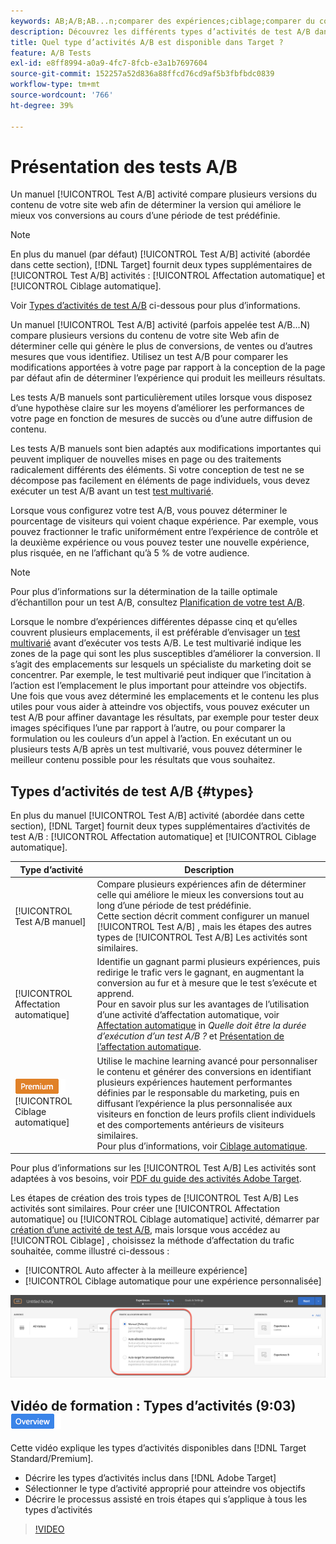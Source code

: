 ```yaml
---
keywords: AB;A/B;AB...n;comparer des expériences;ciblage;comparer du contenu;ciblage automatique;affectation automatique
description: Découvrez les différents types d’activités de test A/B dans Adobe [!DNL Target] - Manuel, affectation automatique et ciblage automatique. Choisis celui qui te convient.
title: Quel type d’activités A/B est disponible dans Target ?
feature: A/B Tests
exl-id: e8ff8994-a0a9-4fc7-8fcb-e3a1b7697604
source-git-commit: 152257a52d836a88ffcd76cd9af5b3fbfbdc0839
workflow-type: tm+mt
source-wordcount: '766'
ht-degree: 39%

---
```


# Présentation des tests A/B

Un manuel [!UICONTROL Test A/B] activité compare plusieurs versions du contenu de votre site web afin de déterminer la version qui améliore le mieux vos conversions au cours d’une période de test prédéfinie.

>[!NOTE]
>
>En plus du manuel (par défaut) [!UICONTROL Test A/B] activité (abordée dans cette section), [!DNL Target] fournit deux types supplémentaires de [!UICONTROL Test A/B] activités : [!UICONTROL Affectation automatique] et [!UICONTROL Ciblage automatique].
>
>Voir [Types d’activités de test A/B](#types) ci-dessous pour plus d’informations.

Un manuel [!UICONTROL Test A/B] activité (parfois appelée test A/B...N) compare plusieurs versions du contenu de votre site Web afin de déterminer celle qui génère le plus de conversions, de ventes ou d’autres mesures que vous identifiez. Utilisez un test A/B pour comparer les modifications apportées à votre page par rapport à la conception de la page par défaut afin de déterminer l’expérience qui produit les meilleurs résultats.

Les tests A/B manuels sont particulièrement utiles lorsque vous disposez d’une hypothèse claire sur les moyens d’améliorer les performances de votre page en fonction de mesures de succès ou d’une autre diffusion de contenu.

Les tests A/B manuels sont bien adaptés aux modifications importantes qui peuvent impliquer de nouvelles mises en page ou des traitements radicalement différents des éléments. Si votre conception de test ne se décompose pas facilement en éléments de page individuels, vous devez exécuter un test A/B avant un test [test multivarié](/help/main/c-activities/c-multivariate-testing/multivariate-testing.md).

Lorsque vous configurez votre test A/B, vous pouvez déterminer le pourcentage de visiteurs qui voient chaque expérience. Par exemple, vous pouvez fractionner le trafic uniformément entre l’expérience de contrôle et la deuxième expérience ou vous pouvez tester une nouvelle expérience, plus risquée, en ne l’affichant qu’à 5 % de votre audience.

>[!NOTE]
>
>Pour plus d’informations sur la détermination de la taille optimale d’échantillon pour un test A/B, consultez [Planification de votre test A/B](/help/main/c-activities/t-test-ab/sample-size-determination.md).

Lorsque le nombre d’expériences différentes dépasse cinq et qu’elles couvrent plusieurs emplacements, il est préférable d’envisager un [test multivarié](/help/main/c-activities/c-multivariate-testing/multivariate-testing.md) avant d’exécuter vos tests A/B. Le test multivarié indique les zones de la page qui sont les plus susceptibles d’améliorer la conversion. Il s’agit des emplacements sur lesquels un spécialiste du marketing doit se concentrer. Par exemple, le test multivarié peut indiquer que l’incitation à l’action est l’emplacement le plus important pour atteindre vos objectifs. Une fois que vous avez déterminé les emplacements et le contenu les plus utiles pour vous aider à atteindre vos objectifs, vous pouvez exécuter un test A/B pour affiner davantage les résultats, par exemple pour tester deux images spécifiques l’une par rapport à l’autre, ou pour comparer la formulation ou les couleurs d’un appel à l’action. En exécutant un ou plusieurs tests A/B après un test multivarié, vous pouvez déterminer le meilleur contenu possible pour les résultats que vous souhaitez.

## Types d’activités de test A/B {#types}

En plus du manuel [!UICONTROL Test A/B] activité (abordée dans cette section), [!DNL Target] fournit deux types supplémentaires d’activités de test A/B : [!UICONTROL Affectation automatique] et [!UICONTROL Ciblage automatique].

| Type d’activité | Description |
| --- | --- |
| [!UICONTROL Test A/B manuel] | Compare plusieurs expériences afin de déterminer celle qui améliore le mieux les conversions tout au long d’une période de test prédéfinie. <br>Cette section décrit comment configurer un manuel [!UICONTROL Test A/B] , mais les étapes des autres types de [!UICONTROL Test A/B] Les activités sont similaires. |
| [!UICONTROL Affectation automatique] | Identifie un gagnant parmi plusieurs expériences, puis redirige le trafic vers le gagnant, en augmentant la conversion au fur et à mesure que le test s’exécute et apprend. <br>Pour en savoir plus sur les avantages de l’utilisation d’une activité d’affectation automatique, voir [Affectation automatique](/help/main/c-activities/t-test-ab/sample-size-determination.md#auto-allocate) in *Quelle doit être la durée d’exécution d’un test A/B ?* et [Présentation de l’affectation automatique](/help/main/c-activities/automated-traffic-allocation/automated-traffic-allocation.md). |
| ![Badge Premium](/help/main/assets/premium.png) [!UICONTROL Ciblage automatique] | Utilise le machine learning avancé pour personnaliser le contenu et générer des conversions en identifiant plusieurs expériences hautement performantes définies par le responsable du marketing, puis en diffusant l’expérience la plus personnalisée aux visiteurs en fonction de leurs profils client individuels et des comportements antérieurs de visiteurs similaires. <br>Pour plus d’informations, voir [Ciblage automatique](/help/main/c-activities/auto-target/auto-target-to-optimize.md). |

Pour plus d’informations sur les [!UICONTROL Test A/B] Les activités sont adaptées à vos besoins, voir [PDF du guide des activités Adobe Target](/help/main/c-activities/target-activities-guide.md).

Les étapes de création des trois types de [!UICONTROL Test A/B] Les activités sont similaires. Pour créer une [!UICONTROL Affectation automatique] ou [!UICONTROL Ciblage automatique] activité, démarrer par [création d’une activité de test A/B](/help/main/c-activities/t-test-ab/t-test-create-ab/test-create-ab.md), mais lorsque vous accédez au [!UICONTROL Ciblage] , choisissez la méthode d’affectation du trafic souhaitée, comme illustré ci-dessous :

* [!UICONTROL Auto affecter à la meilleure expérience]
* [!UICONTROL Ciblage automatique pour une expérience personnalisée]

![Paramètres de méthode d’affectation du trafic](/help/main/c-activities/t-test-ab/t-test-create-ab/assets/traffic-allocation-method.png)

## Vidéo de formation : Types d’activités (9:03) ![Badge d’aperçu](/help/main/assets/overview.png)

Cette vidéo explique les types d’activités disponibles dans [!DNL Target Standard/Premium].

* Décrire les types d’activités inclus dans [!DNL Adobe Target]
* Sélectionner le type d’activité approprié pour atteindre vos objectifs
* Décrire le processus assisté en trois étapes qui s’applique à tous les types d’activités

>[!VIDEO](https://video.tv.adobe.com/v/17386)
